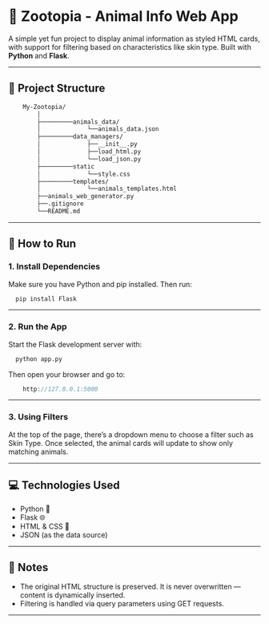 # 🦊 Zootopia - Animal Info Web App

A simple yet fun project to display animal information as styled HTML cards, with support for filtering based on characteristics like skin type. Built with **Python** and **Flask**.

---

## 📁 Project Structure

```bash
    My-Zootopia/
        │
        ├─────────animals_data/
        │             └──animals_data.json
        ├─────────data_managers/
        │             ├──__init__.py
        │             ├──load_html.py
        │             └──load_json.py
        ├─────────static
        │             └──style.css
        ├─────────templates/
        │             └──animals_templates.html
        ├──animals_web_generator.py
        ├──.gitignore
        └──README.md
```
---

## 🚀 How to Run

### 1. Install Dependencies

Make sure you have Python and pip installed. Then run:

```bash
  pip install Flask
```
---
### 2. Run the App

Start the Flask development server with:

```bash
  python app.py
```

Then open your browser and go to:

```cpp
    http://127.0.0.1:5000
```

---

### 3. Using Filters
At the top of the page, there’s a dropdown menu to choose a filter such as Skin Type. Once selected, the animal cards will update to show only matching animals.

---

## 💻 Technologies Used
- Python 🐍
- Flask 🌐
- HTML & CSS 🎨
- JSON (as the data source)

---

## 🧠 Notes

- The original HTML structure is preserved. It is never overwritten — content is dynamically inserted.
- Filtering is handled via query parameters using GET requests.

---

